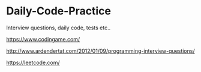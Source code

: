 # Daily-Code-Practice
Interview questions, daily code, tests etc..

https://www.codingame.com/

http://www.ardendertat.com/2012/01/09/programming-interview-questions/

https://leetcode.com/

